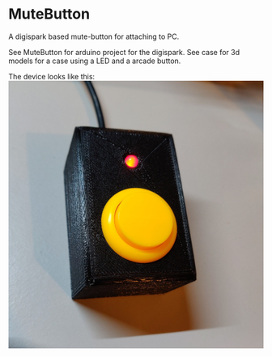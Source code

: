 # MuteButton
A digispark based mute-button for attaching to PC.

See MuteButton for arduino project for the digispark.
See case for 3d models for a case using a LED and a arcade button.

The device looks like this:
![](case/foto.jpeg)
